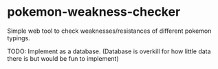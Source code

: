 # pokemon-weakness-checker
Simple web tool to check weaknesses/resistances of different pokemon typings.

TODO: Implement as a database. (Database is overkill for how little data there is but would be fun to implement)

